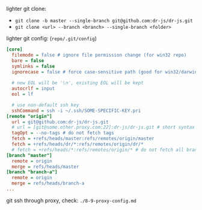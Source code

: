 lighter git clone: 
- `git clone -b master --single-branch git@github.com:dr-js/dr-js.git`
- `git clone <url> --branch <branch> --single-branch <folder>`

lighter git config: (`repo/.git/config`)
```ini
[core]
  filemode = false # ignore file permission change (for win32 repo)
  bare = false
  symlinks = false
  ignorecase = false # force case-sensitive path (good for win32/darwin repo)
  
  # new EOL will be '\n', existing EOL will be kept
  autocrlf = input
  eol = lf

  # use non-default ssh key
  sshCommand = ssh -i ~/.ssh/SOME-SPECIFIC-KEY.pri 
[remote "origin"]
  url = git@github.com:dr-js/dr-js.git
  # url = [git@some.other.proxy.com:22]:dr-js/dr-js.git # short syntax for adding port
  tagOpt = --no-tags # do not fetch tags
  fetch = +refs/heads/master:refs/remotes/origin/master
  fetch = +refs/heads/dr/*:refs/remotes/origin/dr/*
  # fetch = +refs/heads/*:refs/remotes/origin/* # do not fetch all branches
[branch "master"]
  remote = origin
  merge = refs/heads/master
[branch "branch-a"]
  remote = origin
  merge = refs/heads/branch-a
...
```

git ssh through proxy, check: `./8-9-proxy-config.md`
